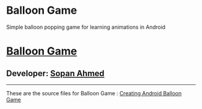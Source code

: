 # Balloon Game
Simple balloon popping game for learning animations in Android

# [Balloon Game][published url]
## Developer: [Sopan Ahmed][instructor url]


------

These are the source files for Balloon Game : [Creating Android Balloon Game][published url]

[published url]: https://github.com/gitproject09/ballonGame
[instructor url]: https://github.com/gitproject09
